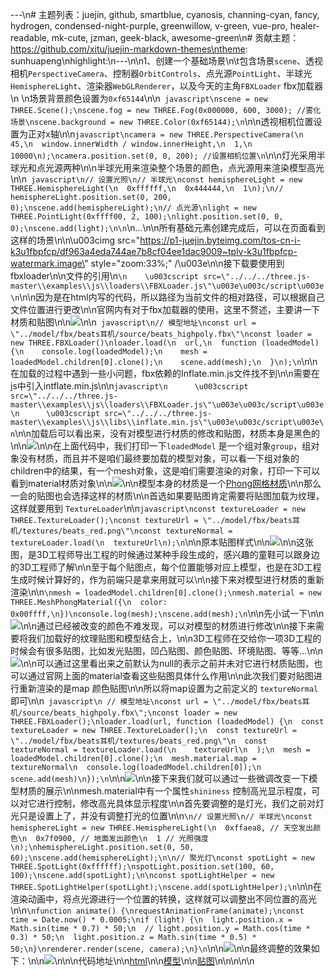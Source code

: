 <html>
    <p class="title" style="display:none;">一些three.js的基础——加载FBX模型
    </p>
</html>
<html>
    <p class="article_id" style="display:none;">6911217131254185991</p>
</html>
<html>
    <p class="target" style="display:none;">前端</p>
</html>
<html>
    <p class="create_time" style="display:none;">1618841071708</p>
</html>
<html>
    <p class="update_time" style="display:none;">1609143155000</p>
</html>
<html>
    <p class="cover_image" style="display:none;">https://p9-juejin.byteimg.com/tos-cn-i-k3u1fbpfcp/f4838afdfc1045bc88798ea761120e7f~tplv-k3u1fbpfcp-watermark.image</p>
</html>
<html>
    <p class="brief_content" style="display:none;">... 3D工程师在交给你一项3D工程的时候会有很多贴图，比如发光贴图，凹凸贴图、颜色贴图、环境贴图、等等...</p>
</html>

---\n# 主题列表：juejin, github, smartblue, cyanosis, channing-cyan, fancy, hydrogen, condensed-night-purple, greenwillow, v-green, vue-pro, healer-readable, mk-cute, jzman, geek-black, awesome-green\n# 贡献主题：https://github.com/xitu/juejin-markdown-themes\ntheme: sunhuapeng\nhighlight:\n---\n\n1、创建一个基础场景\n\t包含场景`scene`、透视相机`PerspectiveCamera`、控制器`OrbitControls`、点光源`PointLight`、半球光`HemisphereLight`、渲染器`WebGLRenderer`，以及今天的主角`FBXLoader` fbx加载器\n    \n场景背景颜色设置为`0xf65144`\n\n``` javascript\nscene = new THREE.Scene();\nscene.fog = new THREE.Fog(0x000000, 600, 3000); //雾化场景\nscene.background = new THREE.Color(0xf65144);\n```\n\n透视相机位置设置为正对x轴\n\n```javascript\ncamera = new THREE.PerspectiveCamera(\n  45,\n  window.innerWidth / window.innerHeight,\n  1,\n  10000\n);\ncamera.position.set(0, 0, 200); //设置相机位置\n```\n\n灯光采用半球光和点光源两种\n\n半球光用来渲染整个场景的颜色，点光源用来渲染模型高光\n\n``` javascript\n// 设置光照\n// 半球光\nconst hemisphereLight = new THREE.HemisphereLight(\n  0xffffff,\n  0x444444,\n  1\n);\n// hemisphereLight.position.set(0, 200, 0);\nscene.add(hemisphereLight);\n// 点光源\nlight = new THREE.PointLight(0xffff00, 2, 100);\nlight.position.set(0, 0, 0);\nscene.add(light);\n\n```\n...\n\n所有基础元素创建完成后，可以在页面看到这样的场景\n\n\u003cimg src=\"https://p1-juejin.byteimg.com/tos-cn-i-k3u1fbpfcp/df963a4eda744ae7b8cf04ee1dac9009~tplv-k3u1fbpfcp-watermark.image\" style=\"zoom:33%;\" /\u003e\n\n接下载要使用到fbxloader\n\n文件的引用\n```\n    \u003cscript src=\"../../../three.js-master\\examples\\js\\loaders\\FBXLoader.js\"\u003e\u003c/script\u003e\n```\n\n因为是在html内写的代码，所以路径为当前文件的相对路径，可以根据自己文件位置进行更改\n\n官网内有对于fbx加载器的使用，这里不赘述，主要讲一下材质和贴图\n\n![](https://p1-juejin.byteimg.com/tos-cn-i-k3u1fbpfcp/c45f72ed4e0f4b5b8eb06b9748b7a7ad~tplv-k3u1fbpfcp-watermark.image)\n\n``` javascript\n// 模型地址\nconst url = \"../model/fbx/beats耳机/source/beats_highpoly.fbx\"\nconst loader = new THREE.FBXLoader()\nloader.load(\n  url,\n  function (loadedModel) {\n    console.log(loadedModel);\n    mesh = loadedModel.children[0].clone();\n    scene.add(mesh);\n  }\n);\n```\n\n在加载的过程中遇到一些小问题，fbx依赖的Inflate.min.js文件找不到\n\n需要在js中引入intflate.min.js\n\n```javascript\n      \u003cscript src=\"../../../three.js-master\\examples\\js\\loaders\\FBXLoader.js\"\u003e\u003c/script\u003e\n      \u003cscript src=\"../../../three.js-master\\examples\\js\\libs\\inflate.min.js\"\u003e\u003c/script\u003e\n```\n\n加载后可以看出来，没有对模型进行材质的修改和贴图，材质本身是黑色的\n\n![](https://p1-juejin.byteimg.com/tos-cn-i-k3u1fbpfcp/b4ba70b5885a41d6ab1d27bd7f8e72d6~tplv-k3u1fbpfcp-watermark.image)\n\n在上面代码中，我们打印一下`loadedModel` 是一个组对象`group`，组对象没有材质，而且并不是咱们最终要加载的模型对象，可以看一下组对象的children中的结果，有一个mesh对象，这是咱们需要渲染的对象，打印一下可以看到material材质对象\n\n![](https://p3-juejin.byteimg.com/tos-cn-i-k3u1fbpfcp/df793546c41e44e6a8653fd944980b91~tplv-k3u1fbpfcp-watermark.image)\n\n模型本身的材质是一个[Phong网格材质](https://threejs.org/docs/index.html#api/zh/materials/MeshPhongMaterial)\n\n那么一会的贴图也会选择这样的材质\n\n首选如果要贴图肯定需要将贴图加载为纹理，这样就要用到 `TextureLoader`\n\n```javascript\nconst textureLoader = new THREE.TextureLoader();\nconst textureUrl = \"../model/fbx/beats耳机/textures/beats_red.png\"\nconst textureNormal = textureLoader.load(\n  textureUrl\n);\n```\n\n原本贴图样式\n\n![](https://p1-juejin.byteimg.com/tos-cn-i-k3u1fbpfcp/dc0fe131a1b24078a654f7ebe90a7d63~tplv-k3u1fbpfcp-watermark.image)\n\n这张图，是3D工程师导出工程的时候通过某种手段生成的，感兴趣的童鞋可以跟身边的3D工程师了解\n\n至于每个贴图点，每个位置能够对应上模型，也是在3D工程生成时候计算好的，作为前端只是拿来用就可以\n\n接下来对模型进行材质的重新渲染\n\n```\nmesh = loadedModel.children[0].clone();\nmesh.material = new THREE.MeshPhongMaterial({\n  color: 0x00ffff,\n})\nconsole.log(mesh);\nscene.add(mesh);\n```\n\n先小试一下\n\n![](https://p6-juejin.byteimg.com/tos-cn-i-k3u1fbpfcp/2aa16870544347949c5d224908513004~tplv-k3u1fbpfcp-watermark.image)\n\n通过已经被改变的颜色不难发现，可以对模型的材质进行修改\n\n接下来需要将我们加载好的纹理贴图和模型结合上，\n\n3D工程师在交给你一项3D工程的时候会有很多贴图，比如发光贴图，凹凸贴图、颜色贴图、环境贴图、等等...\n\n![](https://p9-juejin.byteimg.com/tos-cn-i-k3u1fbpfcp/c973183b56c34751a723751cc5554437~tplv-k3u1fbpfcp-watermark.image)\n\n可以通过这里看出来之前默认为null的表示之前并未对它进行材质贴图，也可以通过官网上面的material查看这些贴图具体什么作用\n\n此次我们要对贴图进行重新渲染的是map 颜色贴图\n\n所以将map设置为之前定义的 `textureNormal` 即可\n\n``` javascript\n // 模型地址\nconst url = \"../model/fbx/beats耳机/source/beats_highpoly.fbx\";\nconst loader = new THREE.FBXLoader();\nloader.load(url, function (loadedModel) {\n  const textureLoader = new THREE.TextureLoader();\n  const textureUrl =  \"../model/fbx/beats耳机/textures/beats_red.png\"\n  const textureNormal = textureLoader.load(\n    textureUrl\n  );\n  mesh = loadedModel.children[0].clone();\n  mesh.material.map = textureNormal\n  console.log(loadedModel.children[0]);\n  scene.add(mesh)\n});\n```\n\n![](https://p6-juejin.byteimg.com/tos-cn-i-k3u1fbpfcp/78c6c1b019bf40049ed3931bd3390710~tplv-k3u1fbpfcp-watermark.image)\n\n接下来我们就可以通过一些微调改变一下模型材质的展示\n\nmesh.material中有一个属性`shininess` 控制高光显示程度，可以对它进行控制，修改高光具体显示程度\n\n首先要调整的是灯光，我们之前对灯光只是设置上了，并没有调整打光的位置\n\n```\n// 设置光照\n// 半球光\nconst hemisphereLight = new THREE.HemisphereLight(\n  0xffaea8, // 天空发出颜色\n  0x7f0900, // 地面发出颜色\n  1 // 光照强度\n);\nhemisphereLight.position.set(0, 50, 60);\nscene.add(hemisphereLight);\n\n// 聚光灯\nconst spotLight = new THREE.SpotLight(0xffffff);\nspotLight.position.set(100, 60, 100);\nscene.add(spotLight);\n\nconst spotLightHelper = new THREE.SpotLightHelper(spotLight);\nscene.add(spotLightHelper);\n```\n\n在渲染动画中，将点光源进行一个位置的转换，这样就可以调整出不同位置的高光\n\n```\nfunction animate() {\nrequestAnimationFrame(animate);\nconst time = Date.now() * 0.0005;\nif (light) {\n  light.position.x = Math.sin(time * 0.7) * 50;\n  // light.position.y = Math.cos(time * 0.3) * 50;\n  light.position.z = Math.sin(time * 0.5) * 50;\n}\nrenderer.render(scene, camera);\n}\n```\n\n![](https://p9-juejin.byteimg.com/tos-cn-i-k3u1fbpfcp/8d4fa8d4a16e46a39500dd7a0fa49d69~tplv-k3u1fbpfcp-watermark.image)\n\n最终调整的效果如下：\n\n![](https://p9-juejin.byteimg.com/tos-cn-i-k3u1fbpfcp/12ab6b28f9f2457ebced483c0c0688a5~tplv-k3u1fbpfcp-watermark.image)\n\n\n代码地址\n\n[html](https://github.com/sunhuapeng/sunhuapeng_2.0/blob/master/public/html/%E4%B8%AD%E7%BA%A7%E6%A1%88%E4%BE%8Bhtml/loadTexture.html)\n\n[模型](https://github.com/sunhuapeng/sunhuapeng_2.0/blob/master/public/html/model/fbx/beats%E8%80%B3%E6%9C%BA/source/beats_highpoly.fbx)\n\n[贴图](https://github.com/sunhuapeng/sunhuapeng_2.0/blob/master/public/html/model/fbx/beats%E8%80%B3%E6%9C%BA/textures/beats_red.png)\n\n\n\n\n